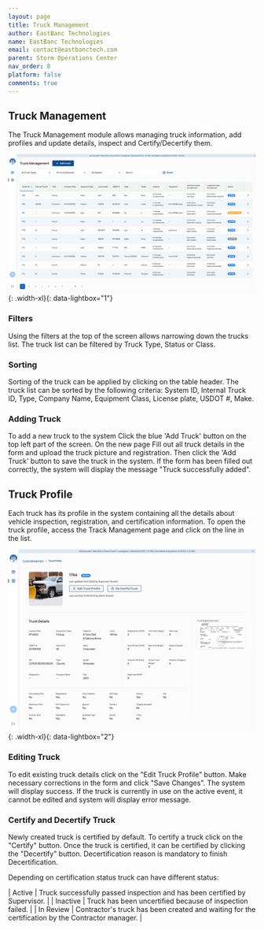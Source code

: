 ```yaml
---
layout: page
title: Truck Management
author: EastBanc Technologies
name: EastBanc Technologies
email: contact@eastbanctech.com
parent: Storm Operations Center
nav_order: 8
platform: false
comments: true
---
```




## Truck Management

The Truck Management module allows managing truck information, add profiles and update details, inspect and Certify/Decertify them.

![Truck Management](/images/soc/soc-truck-management/truck-management.png){: .width-xl}{: data-lightbox="1"}


### Filters

Using the filters at the top of the screen allows narrowing down the trucks list. The truck list can be filtered by Truck Type, Status or Class.

### Sorting

Sorting of the truck can be applied by clicking on the table header. The truck list can be sorted by the following criteria: System ID, Internal Truck ID, Type, Company Name, Equipment Class, License plate, USDOT #, Make.

### Adding Truck

To add a new truck to the system Click the blue 'Add Truck' button on the top left part of the screen. On the new page Fill out all truck details in the form and upload the truck picture and registration. Then click the 'Add Truck' button to save the truck in the system. If the form has been filled out correctly, the system will display the message "Truck successfully added".


## Truck Profile

Each truck has its profile in the system containing all the details about vehicle inspection, registration, and certification information. To open the truck profile, access the Track Management page and click on the line in the list.

![Truck Profile](/images/soc/soc-truck-management/truck-profile.png){: .width-xl}{: data-lightbox="2"}



### Editing Truck

To edit existing truck details click on the "Edit Truck Profile" button. Make necessary corrections in the form and click "Save Changes". The system will display success. If the truck is currently in use on the active event, it cannot be edited and system will display error message.

### Certify and Decertify Truck

Newly created truck is certified by default. To certify a truck click on the "Certify" button. Once the truck is certified, it can be certified by clicking the "Decertify" button. Decertification reason is mandatory to finish Decertification.

Depending on certification status truck can have different status:

| Active | Truck successfully passed inspection and has been certified by Supervisor. |
| Inactive | Truck has been uncertified because of inspection failed. |
| In Review | Contractor's truck has been created and waiting for the certification by the Contractor manager. |

